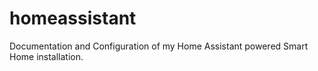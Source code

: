 # homeassistant
Documentation and Configuration of my Home Assistant powered Smart Home installation.
